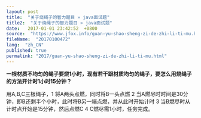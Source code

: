 ```yaml
---
layout: post
title:  "关于烧绳子的智力题目 » java面试题"
title2:  "关于烧绳子的智力题目 » java面试题"
date:   2017-01-01 23:42:52  +0800
source:  "https://www.jfox.info/guan-yu-shao-sheng-zi-de-zhi-li-ti-mu.html"
fileName:  "20170100472"
lang:  "zh_CN"
published: true
permalink: "2017/guan-yu-shao-sheng-zi-de-zhi-li-ti-mu.html"
---
```




**一根材质不均匀的绳子要烧1小时，现有若干跟材质均匀的绳子，要怎么用烧绳子的方法开计时1小时15分钟？**

用A,B,C三根绳子，1 将A两头点燃，同时将B一头点燃 2 当A燃尽时时间是30分钟，即B还剩半个小时，此时将B另一端点燃，并从此时开始计时 3 当B燃尽时从计时点开始是15分钟，然后点燃C 4 C燃尽需1小时，任务完成。
